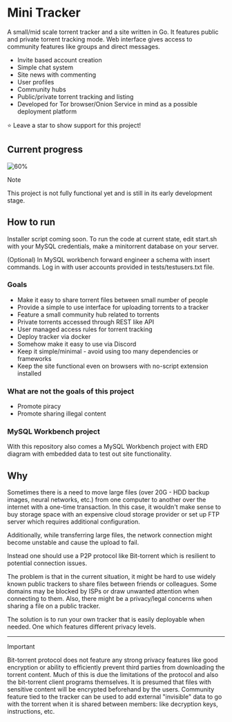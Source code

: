 # Mini Tracker
A small/mid scale torrent tracker and a site written in Go. It features public and private torrent tracking mode. Web interface gives access to community features like groups and direct messages.

- Invite based account creation
- Simple chat system
- Site news with commenting
- User profiles
- Community hubs
- Public/private torrent tracking and listing
- Developed for Tor browser/Onion Service in mind as a possible deployment platform

⭐ Leave a star to show support for this project!


## Current progress
![60%](https://progress-bar.dev/60)

> [!NOTE]  
> This project is not fully functional yet and is still in its early development stage.

## How to run
Installer script coming soon. To run the code at current state, edit start.sh with your MySQL credentials, make a minitorrent database on your server. 

(Optional) In MySQL workbench forward engineer a schema with insert commands. Log in with user accounts provided in tests/testusers.txt file.


### Goals
- Make it easy to share torrent files between small number of people
- Provide a simple to use interface for uploading torrents to a tracker
- Feature a small community hub related to torrents
- Private torrents accessed through REST like API
- User managed access rules for torrent tracking
- Deploy tracker via docker
- Somehow make it easy to use via Discord
- Keep it simple/minimal - avoid using too many dependencies or frameworks
- Keep the site functional even on browsers with no-script extension installed

### What are not the goals of this project
- Promote piracy
- Promote sharing illegal content

### MySQL Workbench project
With this repository also comes a MySQL Workbench project with ERD diagram with embedded data to test out site functionality.

## Why
Sometimes there is a need to move large files (over 20G - HDD backup images, neural networks, etc.) from one computer to another over the internet with a one-time transaction. In this case, it wouldn't make sense to buy storage space with an expensive cloud storage provider or set up FTP server which requires additional configuration. 

Additionally, while transferring large files, the network connection might become unstable and cause the upload to fail.

Instead one should use a P2P protocol like Bit-torrent which is resilient to potential connection issues.

The problem is that in the current situation, it might be hard to use widely known public trackers to share files between friends or colleagues. Some domains may be blocked by ISPs or draw unwanted attention when connecting to them. Also, there might be a privacy/legal concerns when sharing a file on a public tracker.

The solution is to run your own tracker that is easily deployable when needed. One which features different privacy levels.

---

> [!IMPORTANT]  
> Bit-torrent protocol does not feature any strong privacy features like good encryption or ability to efficiently prevent third parties from downloading the torrent content. Much of this is due the limitations of the protocol and also the bit-torrent client programs themselves. It is presumed that files with sensitive content will be encrypted beforehand by the users. Community feature tied to the tracker can be used to add external "invisible" data to go with the torrent when it is shared between members: like decryption keys, instructions, etc.